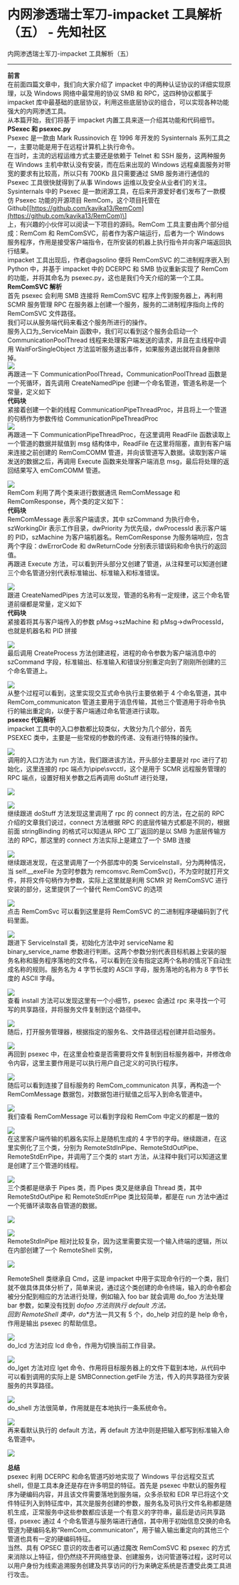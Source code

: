 

# 内网渗透瑞士军刀-impacket 工具解析（五） - 先知社区

内网渗透瑞士军刀-impacket 工具解析（五）

- - -

**前言**  
在前面四篇文章中，我们向大家介绍了 impacket 中的两种认证协议的详细实现原理，以及 Windows 网络中最常用的协议 SMB 和 RPC，这四种协议都属于 impacket 库中最基础的底层协议，利用这些底层协议的组合，可以实现各种功能强大的内网渗透工具。  
从本篇开始，我们将基于 impacket 内置工具来逐一介绍其功能和代码细节。  
**PSexec 和 psexec.py**  
Psexec 是一款由 Mark Russinovich 在 1996 年开发的 Sysinternals 系列工具之一，主要功能是用于在远程计算机上执行命令。  
在当时，主流的远程运维方式主要还是依赖于 Telnet 和 SSH 服务，这两种服务在 Windows 主机中默认没有安装，而在后来出现的 Windows 远程桌面服务对带宽的要求有比较高，所以只有 700Kb 且只需要通过 SMB 服务进行通信的 Psexec 工具很快就得到了从事 Windows 运维以及安全从业者们的关注。  
Sysinternals 中的 Psexec 是一款闭源工具，在后来开源爱好者们发布了一款模仿 Psexec 功能的开源项目 RemCom，这个项目托管在 Github\[[https://github.com/kavika13/RemCom](https://github.com/kavika13/RemCom)\]  
上，有兴趣的小伙伴可以阅读一下项目的源码。RemCom 工具主要由两个部分组成：RemCom 和 RemComSVC，前者作为客户端运行，后者为一个 Windows 服务程序，作用是接受客户端指令，在所安装的机器上执行指令并向客户端返回执行结果。  
impacket 工具出现后，作者@agsolino 便将 RemComSVC 的二进制程序嵌入到 Python 中，并基于 impacket 中的 DCERPC 和 SMB 协议重新实现了 RemCom 的功能，并将其命名为 psexec.py，这也是我们今天介绍的第一个工具。  
**RemComSVC 解析**  
首先 psexec 会利用 SMB 连接将 RemComSVC 程序上传到服务器上，再利用 SCMR 服务管理 RPC 在服务器上创建一个服务，服务的二进制程序指向上传的 RemComSVC 文件路径。  
我们可以从服务端代码来看这个服务所进行的操作。  
服务入口为\_ServiceMain 函数中，我们可以看到这个服务会启动一个 CommunicationPoolThread 线程来处理客户端发送的请求，并且在主线程中调用 WaitForSingleObject 方法监听服务退出事件，如果服务退出就将自身删除掉。  
[![](assets/1702521056-7b617bc3dae09204e8d5bbeaffd4b8df.png)](https://xzfile.aliyuncs.com/media/upload/picture/20231206152206-28d3287c-9408-1.png)  
再跟进一下 CommunicationPoolThread，CommunicationPoolThread 函数是一个死循环，首先调用 CreateNamedPipe 创建一个命名管道，管道名称是一个常量，定义如下  
**代码块**  
紧接着创建一个新的线程 CommunicationPipeThreadProc，并且将上一个管道的句柄作为参数传给 CommunicationPipeThreadProc  
[![](assets/1702521056-e7b3b1f61175fbad458a55f2a78417a5.png)](https://xzfile.aliyuncs.com/media/upload/picture/20231206152221-31c3f95c-9408-1.png)  
再跟进一下 CommunicationPipeThreadProc，在这里调用 ReadFile 函数读取上一个管道的数据并赋值到 msg 结构体中，ReadFile 在这里将阻塞，直到有客户端来连接之前创建的 RemComCOMM 管道，并向该管道写入数据。读取到客户端发送的数据之后，再调用 Execute 函数来处理客户端消息 msg，最后将处理的返回结果写入 emComCOMM 管道。

[![](assets/1702521056-19240dca37f0827c4a04812d2af250c3.png)](https://xzfile.aliyuncs.com/media/upload/picture/20231206152235-3a87e198-9408-1.png)  
RemCom 利用了两个类来进行数据通讯 RemComMessage 和 RemComResponse，两个类的定义如下：  
**代码块**  
RemComMessage 表示客户端请求，其中 szCommand 为执行命令，szWorkingDir 表示工作目录，dwPriority 为优先级，dwProcessId 表示客户端的 PID，szMachine 为客户端机器名。RemComResponse 为服务端响应，包含两个字段：dwErrorCode 和 dwReturnCode 分别表示错误码和命令执行的返回值。  
再跟进 Execute 方法，可以看到开头部分又创建了管道，从注释里可以知道创建三个命名管道分别代表标准输出、标准输入和标准错误。

[![](assets/1702521056-a8c75af3369cac7228595cb5a75d3d17.png)](https://xzfile.aliyuncs.com/media/upload/picture/20231206152258-48282dd0-9408-1.png)  
跟进 CreateNamedPipes 方法可以发现，管道的名称有一定规律，这三个命名管道前缀都是常量，定义如下  
**代码块**  
紧接着将其与客户端传入的参数 pMsg->szMachine 和 pMsg->dwProcessId，也就是机器名和 PID 拼接

[![](assets/1702521056-294e652d88cdb969155a56254c0d6324.png)](https://xzfile.aliyuncs.com/media/upload/picture/20231206152312-503fc4ec-9408-1.png)  
最后调用 CreateProcess 方法创建进程，进程的命令参数为客户端消息中的 szCommand 字段，标准输出、标准输入和错误分别重定向到了刚刚所创建的三个命名管道上。

[![](assets/1702521056-09aab51dc97ccb2d906208db38fe8654.png)](https://xzfile.aliyuncs.com/media/upload/picture/20231206152323-56ede6ca-9408-1.png)  
从整个过程可以看到，这里实现交互式命令执行主要依赖于 4 个命名管道，其中 RemCom\_communicaton 管道主要用于消息传输，其他三个管道用于将命令执行的输出重定向，以便于客户端通过命名管道进行读取。  
**psexec 代码解析**  
impacket 工具中的入口参数都比较类似，大致分为几个部分，首先  
PSEXEC 类中，主要是一些常规的参数的传递、没有进行特殊的操作。

[![](assets/1702521056-c702da0d875b1c66da679a7d7f38cbcb.png)](https://xzfile.aliyuncs.com/media/upload/picture/20231206152336-5e786d70-9408-1.png)  
调用的入口方法为 run 方法，我们跟进该方法，开头部分主要是对 rpc 进行了初始化，这里连接的 rpc 端点为\\pipe\\svcctl，这个是用于 SCMR 远程服务管理的 RPC 端点，设置好相关参数之后再调用 doStuff 进行处理，

[![](assets/1702521056-168eea52335a7575efe305b229872960.png)](https://xzfile.aliyuncs.com/media/upload/picture/20231206152353-691bb386-9408-1.png)

[![](assets/1702521056-7b8be68b337fa20fd10f166d6dd6e09b.png)](https://xzfile.aliyuncs.com/media/upload/picture/20231206152423-7a90b4ea-9408-1.png)  
继续跟进 doStuff 方法发现这里调用了 rpc 的 connect 的方法，在之前的 RPC 介绍的文章我们说过，connect 方法根据 RPC 的底层传输方式都是不同的，根据前面 stringBinding 的格式可以知道从 RPC 工厂返回的是以 SMB 为底层传输方法的 RPC，那这里的 connect 方法实际上是建立了一个 SMB 连接

[![](assets/1702521056-9d7730ba4945ccac47a0fa4d36eb645a.png)](https://xzfile.aliyuncs.com/media/upload/picture/20231206152442-85c948b8-9408-1.png)  
继续跟进发现，在这里调用了一个外部库中的类 ServiceInstall，分为两种情况，当 self.\_\_exeFile 为空时参数为 remcomsvc.RemComSvc()，不为空时就打开文件，并将文件句柄作为参数，实际上这里就是利用 SCMR 对 RemComSVC 进行安装的部分，这里提供了一个替代 RemComSVC 的选项

[![](assets/1702521056-4f76ffa611b899ab62879add6b06e49c.png)](https://xzfile.aliyuncs.com/media/upload/picture/20231206152457-8f4e3772-9408-1.png)  
点击 RemComSvc 可以看到这里是将 RemComSVC 的二进制程序硬编码到了代码里面。

[![](assets/1702521056-0790cb6382db6f3c318946c6045a8524.png)](https://xzfile.aliyuncs.com/media/upload/picture/20231206152509-9665c778-9408-1.png)  
跟进下 ServiceInstall 类，初始化方法中对 serviceName 和 binary\_service\_name 参数进行判断。这两个参数分别代表目标机器上安装的服务名称和服务程序落地的文件名，可以看到在没有指定这两个名称的情况下自动生成名称的规则。服务名为 4 字节长度的 ASCII 字母，服务落地的名称为 8 字节长度的 ASCII 字母。

[![](assets/1702521056-9d06c85df1fc26e3037a0417b15eac85.png)](https://xzfile.aliyuncs.com/media/upload/picture/20231206152521-9d463686-9408-1.png)  
查看 install 方法可以发现这里有一个小细节，psexec 会通过 rpc 来寻找一个可写的共享路径，并将服务文件复制到这个路径中。

[![](assets/1702521056-946d033264463e7e9d5c67ba3f1086a3.png)](https://xzfile.aliyuncs.com/media/upload/picture/20231206152917-2a391950-9409-1.png)  
随后，打开服务管理器，根据指定的服务名、文件路径远程创建并启动服务。

[![](assets/1702521056-2f2068e1c98b0852b9436080d176d723.png)](https://xzfile.aliyuncs.com/media/upload/picture/20231206152936-350681d8-9409-1.png)  
再回到 psexec 中，在这里会检查是否需要将文件复制到目标服务器中，并修改命令内容，这里主要作用是可以执行用户自己定义的可执行程序。

[![](assets/1702521056-78fd73470f599cb154c2e0744470a1c9.png)](https://xzfile.aliyuncs.com/media/upload/picture/20231206152948-3c43fd0e-9409-1.png)  
随后可以看到连接了目标服务的 RemCom\_communicaton 共享，再构造一个 RemComMessage 数据包，对数据包进行赋值之后写入到命名管道中。

[![](assets/1702521056-c05234e794da0d548173666cbe42c77c.png)](https://xzfile.aliyuncs.com/media/upload/picture/20231206153001-4419cd9c-9409-1.png)  
我们查看 RemComMessage 可以看到字段和 RemCom 中定义的都是一致的

[![](assets/1702521056-a0f51b5f0cad3a12b3c8b73065eb4bad.png)](https://xzfile.aliyuncs.com/media/upload/picture/20231206153012-4ae4594e-9409-1.png)  
在这里客户端传输的机器名实际上是随机生成的 4 字节的字母。继续跟进，在这里实例化了三个类，分别为 RemoteStdInPipe、RemoteStdOutPipe、RemoteStdErrPipe，并调用了三个类的 start 方法，从注释中我们可以知道这里是创建了三个管道的线程。

[![](assets/1702521056-61035f366c59e85086c16fdb11396b29.png)](https://xzfile.aliyuncs.com/media/upload/picture/20231206153140-7f407cb8-9409-1.png)  
三个类都是继承于 Pipes 类，而 Pipes 类又是继承自 Thread 类，其中 RemoteStdOutPipe 和 RemoteStdErrPipe 类比较简单，都是在 run 方法中通过一个死循环读取各自管道的数据。

[![](assets/1702521056-44e5ab25bc929d36dc71205ab92cb227.png)](https://xzfile.aliyuncs.com/media/upload/picture/20231206153125-76062e72-9409-1.png)

[![](assets/1702521056-5cd61a803efcc0f1cbbca387221f3ae5.png)](https://xzfile.aliyuncs.com/media/upload/picture/20231206153152-867f148a-9409-1.png)  
RemoteStdInPipe 相对比较复杂，因为这里需要实现一个输入终端的逻辑，所以在内部创建了一个 RemoteShell 实例，

[![](assets/1702521056-728cee7c1fa4d8ba7e22247830b71b84.png)](https://xzfile.aliyuncs.com/media/upload/picture/20231206153205-8e297d2e-9409-1.png)

RemoteShell 类继承自 Cmd，这是 impacket 中用于实现命令行的一个类，我们就不做具体具体分析了，简单来说，通过这个类创建的命令终端，输入的命令都会被分分配到相应的方法进行处理，例如输入 foo bar 就会调用 do\_foo 方法处理 bar 参数，如果没有找到 do*foo 方法则执行 default 方法。  
回到 RemoteShell 类中，do*\*方法一共又有 5 个，do\_help 对应的是 help 命令，作用是输出 psexec 的帮助信息。

[![](assets/1702521056-77f7c2bdfbb876186b0200460439b6e0.png)](https://xzfile.aliyuncs.com/media/upload/picture/20231206153218-9602d34c-9409-1.png)  
do\_lcd 方法对应 lcd 命令，作用为切换当前工作目录。

[![](assets/1702521056-19bf2faecc7510046c53883d7397eddd.png)](https://xzfile.aliyuncs.com/media/upload/picture/20231206153234-9f9ef782-9409-1.png)  
do\_lget 方法对应 lget 命令、作用将目标服务器上的文件下载到本地，从代码中可以看到调用的实际上是 SMBConnection.getFile 方法，传入的共享路径为安装服务的共享路径。

[![](assets/1702521056-d27adaf714a0828bfe0ef020dbd05753.png)](https://xzfile.aliyuncs.com/media/upload/picture/20231206153245-a619ea18-9409-1.png)  
do\_shell 方法很简单，作用就是在本地执行一条系统命令。

[![](assets/1702521056-c60b80c6ec877dfcbebe8ad632f1c5e3.png)](https://xzfile.aliyuncs.com/media/upload/picture/20231206153256-ac6c168e-9409-1.png)  
再来看默认执行的 default 方法，再 default 方法中则是把输入都写到标准输入命名管道中。

[![](assets/1702521056-418df7e4cf84b49f6b68f36f60afe388.png)](https://xzfile.aliyuncs.com/media/upload/picture/20231206153306-b2bdb97a-9409-1.png)

**总结**  
psexec 利用 DCERPC 和命名管道巧妙地实现了 Windows 平台远程交互式 shell，但是工具本身还是存在许多明显的特征。首先是 psexec 中默认的服务程序为硬编码内容，并且该文件需要落地到服务端，众多杀软和 EDR 早已将这个文件特征列入到特征库中，其次是服务创建的参数，服务名及可执行文件名称都是随机生成，正常服务中这些参数都应该是一个有意义的字符串，最后是访问共享路径，psexec 通过 4 个命名管道与服务端进行通信，其中用于初始信息交换的命名管道为硬编码名称“RemCom\_communicaton”，用于输入输出重定向的其他三个管道也具有一定的硬编码特征。  
当然、具有 OPSEC 意识的攻击者可以通过魔改 RemComSVC 和 psexec 的方式来消除以上特征，但仍然绕不开网络登录、创建服务，访问管道等过程，这时可以以用户身份为线索追溯服务创建及共享访问的行为来确定系统是否遭受此类工具进行攻击。
